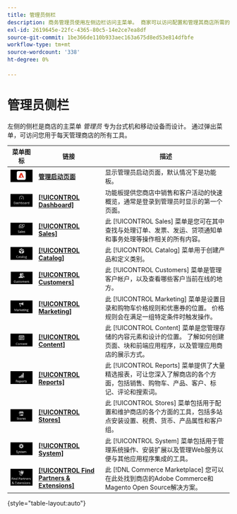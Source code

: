 ```yaml
---
title: 管理员侧栏
description: 商务管理员使用左侧边栏访问主菜单。 商家可以访问配置和管理其商店所需的所有管理工具。
exl-id: 2619645e-22fc-4365-80c5-14e2ce7ea8df
source-git-commit: 1be366de110b933aec163a675d8ed53e814dfbfe
workflow-type: tm+mt
source-wordcount: '338'
ht-degree: 0%

---
```


# 管理员侧栏

左侧的侧栏是商店的主菜单 _管理员_ 专为台式机和移动设备而设计。 通过弹出菜单，可访问您用于每天管理商店的所有工具。

| 菜单图标 | 链接 | 描述 |
| --------- | ---- | ----------- |
| ![管理员侧栏图标](./assets/icon-admin-sidebar-logo.png) | **[管理启动页面](../configuration-reference/advanced/admin.md)** | 显示管理员启动页面，默认情况下是功能板。 |
| ![功能板菜单](./assets/icon-admin-sidebar-dashboard.png) | **[[!UICONTROL Dashboard]](admin-dashboard.md)** | 功能板提供您商店中销售和客户活动的快速概览，通常是登录到管理员时显示的第一个页面。 |
| ![销售菜单](./assets/icon-admin-sidebar-sales.png) | **[[!UICONTROL Sales]](../stores-purchase/sales-menu.md)** | 此 [!UICONTROL Sales] 菜单是您可在其中查找与处理订单、发票、发运、贷项通知单和事务处理等操作相关的所有内容。 |
| ![目录菜单](./assets/icon-admin-sidebar-catalog.png) | **[[!UICONTROL Catalog]](../catalog/catalog-menu.md)** | 此 [!UICONTROL Catalog] 菜单用于创建产品和定义类别。 |
| ![客户菜单](./assets/icon-admin-sidebar-customers.png) | **[[!UICONTROL Customers]](../customers/customers-introduction.md)** | 此 [!UICONTROL Customers] 菜单是管理客户帐户，以及查看哪些客户当前在线的地方。 |
| ![营销菜单](./assets/icon-admin-sidebar-marketing.png) | **[[!UICONTROL Marketing]](../merchandising-promotions/marketing-menu.md)** | 此 [!UICONTROL Marketing] 菜单是设置目录和购物车价格规则和优惠券的位置。 价格规则会在满足一组特定条件时触发操作。 |
| ![“内容”菜单](./assets/icon-admin-sidebar-content.png) | **[[!UICONTROL Content]](../content-design/content-menu.md)** | 此 [!UICONTROL Content] 菜单是您管理存储的内容元素和设计的位置。 了解如何创建页面、块和前端应用程序，以及管理应用商店的展示方式。 |
| ![“报表”菜单](./assets/icon-admin-sidebar-reports.png) | **[[!UICONTROL Reports]](reports-menu.md)** | 此 [!UICONTROL Reports] 菜单提供了大量精选报表，可让您深入了解商店的各个方面，包括销售、购物车、产品、客户、标记、评论和搜索词。 |
| ![商店菜单](./assets/icon-admin-sidebar-stores.png) | **[[!UICONTROL Stores]](../stores-purchase/stores-menu.md)** | 此 [!UICONTROL Stores] 菜单包括用于配置和维护商店的各个方面的工具，包括多站点安装设置、税费、货币、产品属性和客户组。 |
| ![系统菜单](./assets/icon-admin-sidebar-system.png) | **[[!UICONTROL System]](../systems/system-menu.md)** | 此 [!UICONTROL System] 菜单包括用于管理系统操作、安装扩展以及管理Web服务以便与其他应用程序集成的工具。 |
| ![查找扩展](./assets/icon-admin-sidebar-extensions.png) | **[[!UICONTROL Find Partners & Extensions]](commerce-marketplace.md)** | 此 [!DNL Commerce Marketplace] 您可以在此处找到商店的Adobe Commerce和Magento Open Source解决方案。 |

{style="table-layout:auto"}
